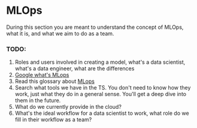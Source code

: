 # MLOps
During this section you are meant to understand the concept of MLOps, what it is, and what we aim to do as a team.

### TODO:
1. Roles and users involved in creating a model, what's a data scientist, what's a data engineer, what are the differences
2. [Google what's MLops](https://letmegooglethat.com/?q=mlops)
3. Read this glossary about [MLops](https://www.databricks.com/glossary/mlops)
4. Search what tools we have in the TS. You don't need to know how they work, just what they do in a general sense. You'll get a deep dive into them in the future.
5. What do we currently provide in the cloud?
6. What's the ideal workflow for a data scientist to work, what role do we fill in their workflow as a team?


